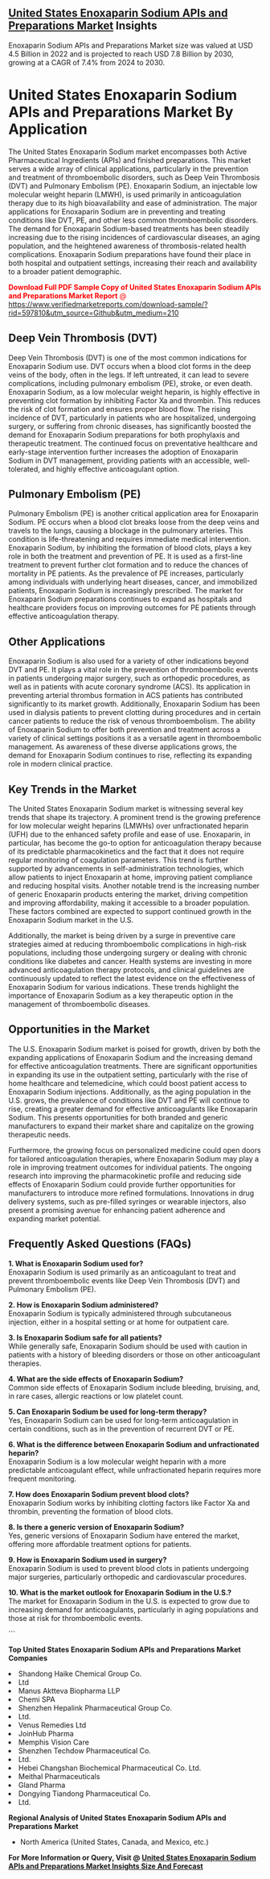 <h2><a href="https://www.verifiedmarketreports.com/download-sample/?rid=597810&amp;utm_source=Github&amp;utm_medium=210" target="_blank">United States Enoxaparin Sodium APIs and Preparations Market</a> Insights</h2><p>Enoxaparin Sodium APIs and Preparations Market size was valued at USD 4.5 Billion in 2022 and is projected to reach USD 7.8 Billion by 2030, growing at a CAGR of 7.4% from 2024 to 2030.</p><p><h1>United States Enoxaparin Sodium APIs and Preparations Market By Application</h1><p>The United States Enoxaparin Sodium market encompasses both Active Pharmaceutical Ingredients (APIs) and finished preparations. This market serves a wide array of clinical applications, particularly in the prevention and treatment of thromboembolic disorders, such as Deep Vein Thrombosis (DVT) and Pulmonary Embolism (PE). Enoxaparin Sodium, an injectable low molecular weight heparin (LMWH), is used primarily in anticoagulation therapy due to its high bioavailability and ease of administration. The major applications for Enoxaparin Sodium are in preventing and treating conditions like DVT, PE, and other less common thromboembolic disorders. The demand for Enoxaparin Sodium-based treatments has been steadily increasing due to the rising incidences of cardiovascular diseases, an aging population, and the heightened awareness of thrombosis-related health complications. Enoxaparin Sodium preparations have found their place in both hospital and outpatient settings, increasing their reach and availability to a broader patient demographic.</p><p><p><span class=""><span style="color: #ff0000;"><strong>Download Full PDF Sample Copy of United States Enoxaparin Sodium APIs and Preparations Market Report</strong> @ </span><a href="https://www.verifiedmarketreports.com/download-sample/?rid=597810&amp;utm_source=Github&amp;utm_medium=210" target="_blank">https://www.verifiedmarketreports.com/download-sample/?rid=597810&amp;utm_source=Github&amp;utm_medium=210</a></span></p></p><h2>Deep Vein Thrombosis (DVT)</h2><p>Deep Vein Thrombosis (DVT) is one of the most common indications for Enoxaparin Sodium use. DVT occurs when a blood clot forms in the deep veins of the body, often in the legs. If left untreated, it can lead to severe complications, including pulmonary embolism (PE), stroke, or even death. Enoxaparin Sodium, as a low molecular weight heparin, is highly effective in preventing clot formation by inhibiting Factor Xa and thrombin. This reduces the risk of clot formation and ensures proper blood flow. The rising incidence of DVT, particularly in patients who are hospitalized, undergoing surgery, or suffering from chronic diseases, has significantly boosted the demand for Enoxaparin Sodium preparations for both prophylaxis and therapeutic treatment. The continued focus on preventative healthcare and early-stage intervention further increases the adoption of Enoxaparin Sodium in DVT management, providing patients with an accessible, well-tolerated, and highly effective anticoagulant option.</p><h2>Pulmonary Embolism (PE)</h2><p>Pulmonary Embolism (PE) is another critical application area for Enoxaparin Sodium. PE occurs when a blood clot breaks loose from the deep veins and travels to the lungs, causing a blockage in the pulmonary arteries. This condition is life-threatening and requires immediate medical intervention. Enoxaparin Sodium, by inhibiting the formation of blood clots, plays a key role in both the treatment and prevention of PE. It is used as a first-line treatment to prevent further clot formation and to reduce the chances of mortality in PE patients. As the prevalence of PE increases, particularly among individuals with underlying heart diseases, cancer, and immobilized patients, Enoxaparin Sodium is increasingly prescribed. The market for Enoxaparin Sodium preparations continues to expand as hospitals and healthcare providers focus on improving outcomes for PE patients through effective anticoagulation therapy.</p><h2>Other Applications</h2><p>Enoxaparin Sodium is also used for a variety of other indications beyond DVT and PE. It plays a vital role in the prevention of thromboembolic events in patients undergoing major surgery, such as orthopedic procedures, as well as in patients with acute coronary syndrome (ACS). Its application in preventing arterial thrombus formation in ACS patients has contributed significantly to its market growth. Additionally, Enoxaparin Sodium has been used in dialysis patients to prevent clotting during procedures and in certain cancer patients to reduce the risk of venous thromboembolism. The ability of Enoxaparin Sodium to offer both prevention and treatment across a variety of clinical settings positions it as a versatile agent in thromboembolic management. As awareness of these diverse applications grows, the demand for Enoxaparin Sodium continues to rise, reflecting its expanding role in modern clinical practice.</p><h2>Key Trends in the Market</h2><p>The United States Enoxaparin Sodium market is witnessing several key trends that shape its trajectory. A prominent trend is the growing preference for low molecular weight heparins (LMWHs) over unfractionated heparin (UFH) due to the enhanced safety profile and ease of use. Enoxaparin, in particular, has become the go-to option for anticoagulation therapy because of its predictable pharmacokinetics and the fact that it does not require regular monitoring of coagulation parameters. This trend is further supported by advancements in self-administration technologies, which allow patients to inject Enoxaparin at home, improving patient compliance and reducing hospital visits. Another notable trend is the increasing number of generic Enoxaparin products entering the market, driving competition and improving affordability, making it accessible to a broader population. These factors combined are expected to support continued growth in the Enoxaparin Sodium market in the U.S.</p><p>Additionally, the market is being driven by a surge in preventive care strategies aimed at reducing thromboembolic complications in high-risk populations, including those undergoing surgery or dealing with chronic conditions like diabetes and cancer. Health systems are investing in more advanced anticoagulation therapy protocols, and clinical guidelines are continuously updated to reflect the latest evidence on the effectiveness of Enoxaparin Sodium for various indications. These trends highlight the importance of Enoxaparin Sodium as a key therapeutic option in the management of thromboembolic diseases.</p><h2>Opportunities in the Market</h2><p>The U.S. Enoxaparin Sodium market is poised for growth, driven by both the expanding applications of Enoxaparin Sodium and the increasing demand for effective anticoagulation treatments. There are significant opportunities in expanding its use in the outpatient setting, particularly with the rise of home healthcare and telemedicine, which could boost patient access to Enoxaparin Sodium injections. Additionally, as the aging population in the U.S. grows, the prevalence of conditions like DVT and PE will continue to rise, creating a greater demand for effective anticoagulants like Enoxaparin Sodium. This presents opportunities for both branded and generic manufacturers to expand their market share and capitalize on the growing therapeutic needs.</p><p>Furthermore, the growing focus on personalized medicine could open doors for tailored anticoagulation therapies, where Enoxaparin Sodium may play a role in improving treatment outcomes for individual patients. The ongoing research into improving the pharmacokinetic profile and reducing side effects of Enoxaparin Sodium could provide further opportunities for manufacturers to introduce more refined formulations. Innovations in drug delivery systems, such as pre-filled syringes or wearable injectors, also present a promising avenue for enhancing patient adherence and expanding market potential.</p><h2>Frequently Asked Questions (FAQs)</h2><p><strong>1. What is Enoxaparin Sodium used for?</strong><br>Enoxaparin Sodium is used primarily as an anticoagulant to treat and prevent thromboembolic events like Deep Vein Thrombosis (DVT) and Pulmonary Embolism (PE).</p><p><strong>2. How is Enoxaparin Sodium administered?</strong><br>Enoxaparin Sodium is typically administered through subcutaneous injection, either in a hospital setting or at home for outpatient care.</p><p><strong>3. Is Enoxaparin Sodium safe for all patients?</strong><br>While generally safe, Enoxaparin Sodium should be used with caution in patients with a history of bleeding disorders or those on other anticoagulant therapies.</p><p><strong>4. What are the side effects of Enoxaparin Sodium?</strong><br>Common side effects of Enoxaparin Sodium include bleeding, bruising, and, in rare cases, allergic reactions or low platelet count.</p><p><strong>5. Can Enoxaparin Sodium be used for long-term therapy?</strong><br>Yes, Enoxaparin Sodium can be used for long-term anticoagulation in certain conditions, such as in the prevention of recurrent DVT or PE.</p><p><strong>6. What is the difference between Enoxaparin Sodium and unfractionated heparin?</strong><br>Enoxaparin Sodium is a low molecular weight heparin with a more predictable anticoagulant effect, while unfractionated heparin requires more frequent monitoring.</p><p><strong>7. How does Enoxaparin Sodium prevent blood clots?</strong><br>Enoxaparin Sodium works by inhibiting clotting factors like Factor Xa and thrombin, preventing the formation of blood clots.</p><p><strong>8. Is there a generic version of Enoxaparin Sodium?</strong><br>Yes, generic versions of Enoxaparin Sodium have entered the market, offering more affordable treatment options for patients.</p><p><strong>9. How is Enoxaparin Sodium used in surgery?</strong><br>Enoxaparin Sodium is used to prevent blood clots in patients undergoing major surgeries, particularly orthopedic and cardiovascular procedures.</p><p><strong>10. What is the market outlook for Enoxaparin Sodium in the U.S.?</strong><br>The market for Enoxaparin Sodium in the U.S. is expected to grow due to increasing demand for anticoagulants, particularly in aging populations and those at risk for thromboembolic events.</p>```</p><p><strong>Top United States Enoxaparin Sodium APIs and Preparations Market Companies</strong></p><div data-test-id=""><p><li>Shandong Haike Chemical Group Co.</li><li> Ltd</li><li> Manus Aktteva Biopharma LLP</li><li> Chemi SPA</li><li> Shenzhen Hepalink Pharmaceutical Group Co.</li><li> Ltd.</li><li> Venus Remedies Ltd</li><li> JoinHub Pharma</li><li> Memphis Vision Care</li><li> Shenzhen Techdow Pharmaceutical Co.</li><li> Ltd.</li><li> Hebei Changshan Biochemical Pharmaceutical Co. Ltd.</li><li> Meithal Pharmaceuticals</li><li> Gland Pharma</li><li> Dongying Tiandong Pharmaceutical Co.</li><li> Ltd.</li></p><div><strong>Regional Analysis of&nbsp;United States Enoxaparin Sodium APIs and Preparations Market</strong></div><ul><li dir="ltr"><p dir="ltr">North America&nbsp;(United States, Canada, and Mexico, etc.)</p></li></ul><p><strong>For More Information or Query, Visit @&nbsp;</strong><strong><a href="https://www.verifiedmarketreports.com/product/enoxaparin-sodium-apis-and-preparations-market/?utm_source=Github&amp;utm_medium=210" target="_blank">United States Enoxaparin Sodium APIs and Preparations Market Insights Size And Forecast</a></strong></p></div>
